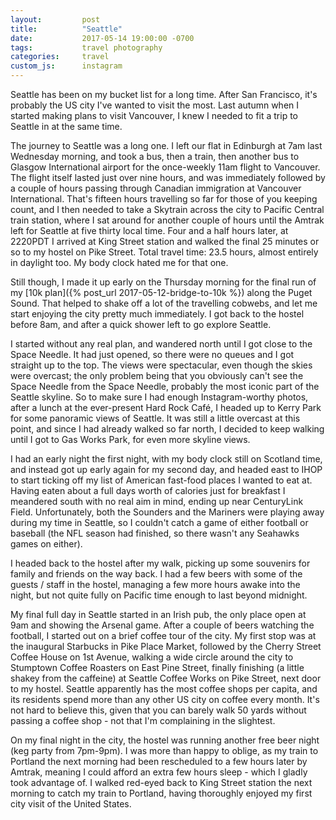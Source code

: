 ```yaml
---
layout:         post
title:          "Seattle"
date:           2017-05-14 19:00:00 -0700
tags:           travel photography
categories:     travel
custom_js:      instagram
---
```


Seattle has been on my bucket list for a long time. After San Francisco, it's probably the US city I've wanted to visit the most. Last autumn when I started making plans to visit Vancouver, I knew I needed to fit a trip to Seattle in at the same time.

<!-- Read More -->

The journey to Seattle was a long one. I left our flat in Edinburgh at 7am last Wednesday morning, and took a bus, then a train, then another bus to Glasgow International airport for the once-weekly 11am flight to Vancouver. The flight itself lasted just over nine hours, and was immediately followed by a couple of hours passing through Canadian immigration at Vancouver International. That's fifteen hours travelling so far for those of you keeping count, and I then needed to take a Skytrain across the city to Pacific Central train station, where I sat around for another couple of hours until the Amtrak left for Seattle at five thirty local time. Four and a half hours later, at 2220PDT I arrived at King Street station and walked the final 25 minutes or so to my hostel on Pike Street. Total travel time: 23.5 hours, almost entirely in daylight too. My body clock hated me for that one.

Still though, I made it up early on the Thursday morning for the final run of my [10k plan]({% post_url 2017-05-12-bridge-to-10k %}) along the Puget Sound. That helped to shake off a lot of the travelling cobwebs, and let me start enjoying the city pretty much immediately. I got back to the hostel before 8am, and after a quick shower left to go explore Seattle.

I started without any real plan, and wandered north until I got close to the Space Needle. It had just opened, so there were no queues and I got straight up to the top. The views were spectacular, even though the skies were overcast; the only problem being that you obviously can't see the Space Needle from the Space Needle, probably the most iconic part of the Seattle skyline. So to make sure I had enough Instagram-worthy photos, after a lunch at the ever-present Hard Rock Café, I headed up to Kerry Park for some panoramic views of Seattle. It was still a little overcast at this point, and since I had already walked so far north, I decided to keep walking until I got to Gas Works Park, for even more skyline views. 

<div class="instagram-container">
    <blockquote class="instagram-media" data-instgrm-captioned data-instgrm-version="6">
        <a href="https://www.instagram.com/p/BT_lnPylf6E/" target="_blank"></a>
    </blockquote>
</div>

I had an early night the first night, with my body clock still on Scotland time, and instead got up early again for my second day, and headed east to IHOP to start ticking off my list of American fast-food places I wanted to eat at. Having eaten about a full days worth of calories just for breakfast I meandered south with no real aim in mind, ending up near CenturyLink Field. Unfortunately, both the Sounders and the Mariners were playing away during my time in Seattle, so I couldn't catch a game of either football or baseball (the NFL season had finished, so there wasn't any Seahawks games on either).

I headed back to the hostel after my walk, picking up some souvenirs for family and friends on the way back. I had a few beers with some of the guests / staff in the hostel, managing a few more hours awake into the night, but not quite fully on Pacific time enough to last beyond midnight.

My final full day in Seattle started in an Irish pub, the only place open at 9am and showing the Arsenal game. After a couple of beers watching the football, I started out on a brief coffee tour of the city. My first stop was at the inaugural Starbucks in Pike Place Market, followed by the Cherry Street Coffee House on 1st Avenue, walking a wide circle around the city to Stumptown Coffee Roasters on East Pine Street, finally finishing (a little shakey from the caffeine) at Seattle Coffee Works on Pike Street, next door to my hostel. Seattle apparently has the most coffee shops per capita, and its residents spend more than any other US city on coffee every month. It's not hard to believe this, given that you can barely walk 50 yards without passing a coffee shop - not that I'm complaining in the slightest.

On my final night in the city, the hostel was running another free beer night (keg party from 7pm-9pm). I was more than happy to oblige, as my train to Portland the next morning had been rescheduled to a few hours later by Amtrak, meaning I could afford an extra few hours sleep - which I gladly took advantage of. I walked red-eyed back to King Street station the next morning to catch my train to Portland, having thoroughly enjoyed my first city visit of the United States.

<div class="instagram-container">
    <blockquote class="instagram-media" data-instgrm-captioned data-instgrm-version="6">
        <a href="https://www.instagram.com/p/BUDkRhMlk0G/" target="_blank"></a>
    </blockquote>
</div>

